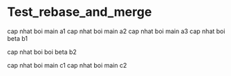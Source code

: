 # Test_rebase_and_merge
cap nhat boi main a1
cap nhat boi main a2
cap nhat boi main a3
cap nhat boi beta b1






cap nhat boi boi beta b2


cap nhat boi main c1
cap nhat boi main c2
